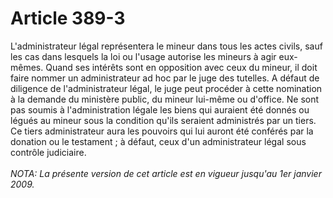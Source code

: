 # Article 389-3

L'administrateur légal représentera le mineur dans tous les actes civils, sauf les cas dans lesquels la loi ou l'usage autorise les mineurs à agir eux-mêmes.   Quand ses intérêts sont en opposition avec ceux du mineur, il doit faire nommer un administrateur ad hoc par le juge des tutelles. A défaut de diligence de l'administrateur légal, le juge peut procéder à cette nomination à la demande du ministère public, du mineur lui-même ou d'office.   Ne sont pas soumis à l'administration légale les biens qui auraient été donnés ou légués au mineur sous la condition qu'ils seraient administrés par un tiers. Ce tiers administrateur aura les pouvoirs qui lui auront été conférés par la donation ou le testament ; à défaut, ceux d'un administrateur légal sous contrôle judiciaire.<br/><br/><i>NOTA:  La présente version de cet article est en vigueur jusqu'au 1er janvier 2009.</i>